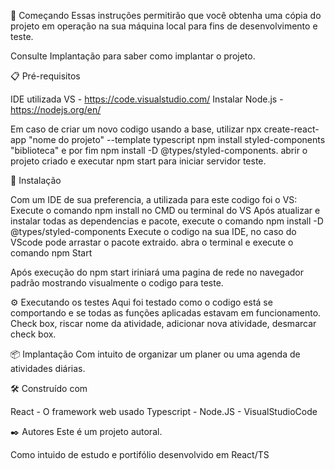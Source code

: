 🚀 Começando
Essas instruções permitirão que você obtenha uma cópia do projeto em operação na sua máquina local para fins de desenvolvimento e teste.

Consulte Implantação para saber como implantar o projeto.

📋 Pré-requisitos

IDE utilizada VS - https://code.visualstudio.com/
Instalar Node.js - https://nodejs.org/en/

Em caso de criar um novo codigo usando a base, utilizar npx create-react-app "nome do projeto" --template typescript
npm install styled-components "biblioteca" e por fim npm install -D @types/styled-components. abrir o projeto criado e executar npm start para iniciar servidor teste.

🔧 Instalação

Com um IDE de sua preferencia, a utilizada para este codigo foi o VS:
Execute o comando npm install no CMD ou terminal do VS
Após atualizar e instalar todas as dependencias e pacote, execute o comando npm install -D @types/styled-components
Execute o codigo na sua IDE, no caso do VScode pode arrastar o pacote extraido. abra o terminal e execute o comando npm Start

Após execução do npm start iriniará uma pagina de rede no navegador padrão mostrando visualmente o codigo para teste.

⚙️ Executando os testes
Aqui foi testado como o codigo está se comportando e se todas as funções aplicadas estavam em funcionamento.
Check box, riscar nome da atividade, adicionar nova atividade, desmarcar check box. 

📦 Implantação
Com intuito de organizar um planer ou uma agenda de atividades diárias.

🛠️ Construído com

React - O framework web usado
Typescript -
Node.JS -
VisualStudioCode

✒️ Autores
Este é um projeto autoral.

Como intuido de estudo e portifólio desenvolvido em React/TS
